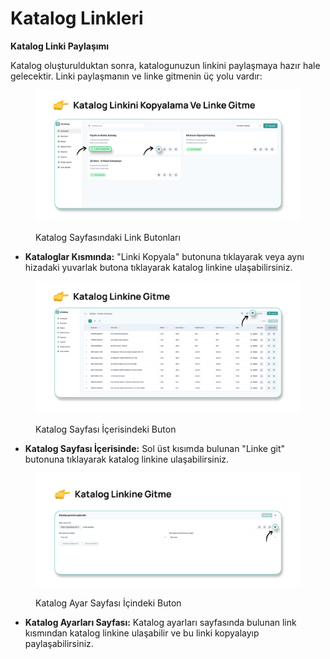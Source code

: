 # Katalog Linkleri

**Katalog Linki Paylaşımı**

Katalog oluşturulduktan sonra, katalogunuzun linkini paylaşmaya hazır hale gelecektir. Linki paylaşmanın ve linke gitmenin üç yolu vardır:

<figure><img src="../.gitbook/assets/Katalog Linkini  Kopyalama Ve Linke Gitme.png" alt=""><figcaption><p>Katalog Sayfasındaki Link Butonları</p></figcaption></figure>

* **Kataloglar Kısmında:** "Linki Kopyala" butonuna tıklayarak veya aynı hizadaki yuvarlak butona tıklayarak katalog linkine ulaşabilirsiniz.

<figure><img src="../.gitbook/assets/Katalog Linkine Gitme.png" alt=""><figcaption><p>Katalog Sayfası İçerisindeki Buton</p></figcaption></figure>

* **Katalog Sayfası İçerisinde:** Sol üst kısımda bulunan "Linke git" butonuna tıklayarak katalog linkine ulaşabilirsiniz.

<figure><img src="../.gitbook/assets/Katalog Linkine Gitme-1.png" alt=""><figcaption><p>Katalog Ayar Sayfası İçindeki Buton</p></figcaption></figure>

* **Katalog Ayarları Sayfası:** Katalog ayarları sayfasında bulunan link kısmından katalog linkine ulaşabilir ve bu linki kopyalayıp paylaşabilirsiniz.
